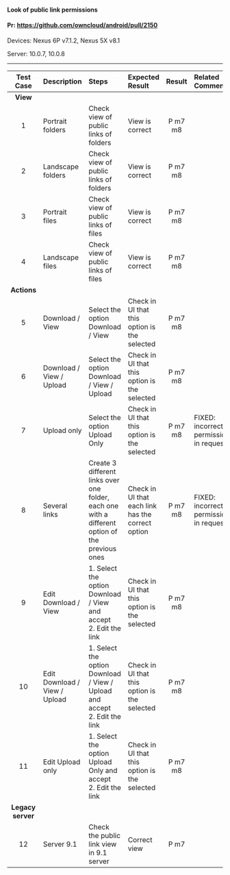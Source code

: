 #### Look of public link permissions

#### Pr: https://github.com/owncloud/android/pull/2150 

Devices: Nexus 6P v7.1.2, Nexus 5X v8.1

Server: 10.0.7, 10.0.8

---

 
| Test Case | Description |  Steps | Expected Result | Result | Related Comment
| :------:  | :---- | :-------------- | :----- | :-----: | :--- |
|**View**||||||
| 1 | Portrait folders | Check view of public links of folders | View is correct | P m7 m8 |  |
| 2 | Landscape folders | Check view of public links of folders | View is correct | P m7 m8 |  |
| 3 | Portrait files | Check view of public links of files | View is correct | P m7 m8 |  |
| 4 | Landscape files | Check view of public links of files | View is correct | P m7 m8 |  |
|**Actions**||||||
| 5 | Download / View | Select the option Download / View | Check in UI that this option is the selected  | P m7 m8 |  |
| 6 | Download / View / Upload | Select the option Download / View / Upload | Check in UI that this option is the selected  | P m7 m8 |  |
| 7 | Upload only | Select the option Upload Only | Check in UI that this option is the selected  | P m7 m8 |  FIXED: incorrect permissions in request
| 8 | Several links | Create 3 different links over one folder, each one with a different option of the previous ones | Check in UI that each link has the correct option  | P m7 m8 | FIXED: incorrect permissions in request|
| 9 | Edit Download / View | 1. Select the option Download / View and accept<br>2. Edit the link | Check in UI that this option is the selected  | P m7 m8|  |
| 10 | Edit Download / View / Upload | 1. Select the option Download / View / Upload and accept<br>2. Edit the link | Check in UI that this option is the selected  | P m7 m8| |
| 11 | Edit Upload only | 1. Select the option Upload Only and accept<br>2. Edit the link | Check in UI that this option is the selected  | P m7 m8 |  |
|**Legacy server**||||||
| 12 | Server 9.1 | Check the public link view in 9.1 server | Correct view | P m7 |  |
